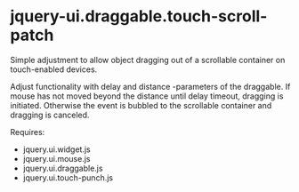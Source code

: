 # jquery-ui.draggable.touch-scroll-patch
Simple adjustment to allow object dragging out of a scrollable container on touch-enabled devices.

Adjust functionality with delay and distance -parameters of the draggable. If mouse has not moved beyond the distance until delay timeout, dragging is initiated. Otherwise the event is bubbled to the scrollable container and dragging is canceled.

Requires:
* jquery.ui.widget.js
* jquery.ui.mouse.js
* jquery.ui.draggable.js
* jquery.ui.touch-punch.js
